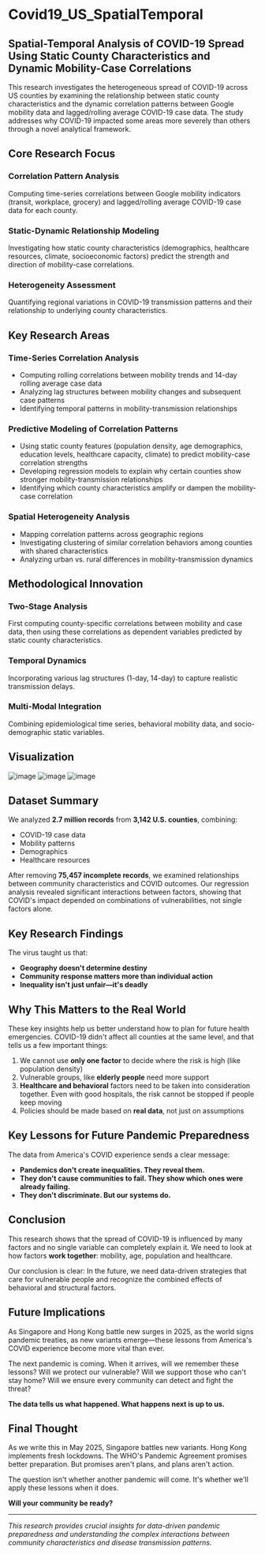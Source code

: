 # Covid19_US_SpatialTemporal

## Spatial-Temporal Analysis of COVID-19 Spread Using Static County Characteristics and Dynamic Mobility-Case Correlations

This research investigates the heterogeneous spread of COVID-19 across US counties by examining the relationship between static county characteristics and the dynamic correlation patterns between Google mobility data and lagged/rolling average COVID-19 case data. The study addresses why COVID-19 impacted some areas more severely than others through a novel analytical framework.

## Core Research Focus

### Correlation Pattern Analysis
Computing time-series correlations between Google mobility indicators (transit, workplace, grocery) and lagged/rolling average COVID-19 case data for each county.

### Static-Dynamic Relationship Modeling
Investigating how static county characteristics (demographics, healthcare resources, climate, socioeconomic factors) predict the strength and direction of mobility-case correlations.

### Heterogeneity Assessment
Quantifying regional variations in COVID-19 transmission patterns and their relationship to underlying county characteristics.

## Key Research Areas

### Time-Series Correlation Analysis
- Computing rolling correlations between mobility trends and 14-day rolling average case data
- Analyzing lag structures between mobility changes and subsequent case patterns
- Identifying temporal patterns in mobility-transmission relationships

### Predictive Modeling of Correlation Patterns
- Using static county features (population density, age demographics, education levels, healthcare capacity, climate) to predict mobility-case correlation strengths
- Developing regression models to explain why certain counties show stronger mobility-transmission relationships
- Identifying which county characteristics amplify or dampen the mobility-case correlation

### Spatial Heterogeneity Analysis
- Mapping correlation patterns across geographic regions
- Investigating clustering of similar correlation behaviors among counties with shared characteristics
- Analyzing urban vs. rural differences in mobility-transmission dynamics

## Methodological Innovation

### Two-Stage Analysis
First computing county-specific correlations between mobility and case data, then using these correlations as dependent variables predicted by static county characteristics.

### Temporal Dynamics
Incorporating various lag structures (1-day, 14-day) to capture realistic transmission delays.

### Multi-Modal Integration
Combining epidemiological time series, behavioral mobility data, and socio-demographic static variables.

## Visualization

![image](https://github.com/user-attachments/assets/09270540-2b4a-482d-a103-bb70a2fe2a95)
![image](https://github.com/user-attachments/assets/2a163ce9-64b1-4413-876f-832eaff51da4)
![image](https://github.com/user-attachments/assets/d2109405-c35f-4c70-b7e9-df2954019892)

## Dataset Summary

We analyzed **2.7 million records** from **3,142 U.S. counties**, combining:
- COVID-19 case data
- Mobility patterns
- Demographics  
- Healthcare resources

After removing **75,457 incomplete records**, we examined relationships between community characteristics and COVID outcomes. Our regression analysis revealed significant interactions between factors, showing that COVID's impact depended on combinations of vulnerabilities, not single factors alone.

## Key Research Findings

The virus taught us that:
- **Geography doesn't determine destiny**
- **Community response matters more than individual action**
- **Inequality isn't just unfair—it's deadly**

## Why This Matters to the Real World

These key insights help us better understand how to plan for future health emergencies. COVID-19 didn't affect all counties at the same level, and that tells us a few important things:

1. We cannot use **only one factor** to decide where the risk is high (like population density)
2. Vulnerable groups, like **elderly people** need more support
3. **Healthcare and behavioral** factors need to be taken into consideration together. Even with good hospitals, the risk cannot be stopped if people keep moving
4. Policies should be made based on **real data**, not just on assumptions

## Key Lessons for Future Pandemic Preparedness

The data from America's COVID experience sends a clear message:
- **Pandemics don't create inequalities. They reveal them.**
- **They don't cause communities to fail. They show which ones were already failing.**
- **They don't discriminate. But our systems do.**

## Conclusion

This research shows that the spread of COVID-19 is influenced by many factors and no single variable can completely explain it. We need to look at how factors **work together**: mobility, age, population and healthcare.

Our conclusion is clear: In the future, we need data-driven strategies that care for vulnerable people and recognize the combined effects of behavioral and structural factors.

## Future Implications

As Singapore and Hong Kong battle new surges in 2025, as the world signs pandemic treaties, as new variants emerge—these lessons from America's COVID experience become more vital than ever.

The next pandemic is coming. When it arrives, will we remember these lessons? Will we protect our vulnerable? Will we support those who can't stay home? Will we ensure every community can detect and fight the threat?

**The data tells us what happened. What happens next is up to us.**

## Final Thought

As we write this in May 2025, Singapore battles new variants. Hong Kong implements fresh lockdowns. The WHO's Pandemic Agreement promises better preparation. But promises aren't plans, and plans aren't action.

The question isn't whether another pandemic will come. It's whether we'll apply these lessons when it does.

**Will your community be ready?**

---

*This research provides crucial insights for data-driven pandemic preparedness and understanding the complex interactions between community characteristics and disease transmission patterns.*
